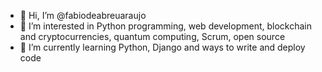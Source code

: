 - 👋 Hi, I’m @fabiodeabreuaraujo
- 👀 I’m interested in Python programming, web development, blockchain and cryptocurrencies, quantum computing, Scrum, open source
- 🌱 I’m currently learning Python, Django and ways to write and deploy code


<!---
- 💞️ I’m looking to collaborate on ...
- 📫 How to reach me ...
fabiodeabreuaraujo/fabiodeabreuaraujo is a ✨ special ✨ repository because its `README.md` (this file) appears on your GitHub profile.
You can click the Preview link to take a look at your changes.
--->
